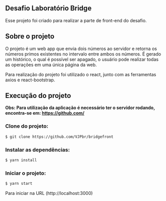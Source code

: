 ## Desafio Laboratório Bridge
Esse projeto foi criado para realizar a parte de front-end do desafio.

## Sobre o projeto

O projeto é um web app que envia dois números ao servidor e retorna os números primos existentes no intervalo entre ambos os números.
É gerado um histórico, o qual é possível ser apagado, o usuário pode realizar todas as operações em uma única página da web.

Para realização do projeto foi utilizado o react, junto com as ferramentas axios e react-bootstrap.

## Execução do projeto

**Obs: Para utilização da aplicação é necessário ter o servidor rodando, encontra-se em: https://github.com/**

### Clone do projeto:

```bash
$ git clone https://github.com/VJPbr/bridgefront
```

### Instalar as dependências:

```bash
$ yarn install
```

### Iniciar o projeto:

```bash
$ yarn start
```

Para iniciar na URL (http://localhost:3000)
